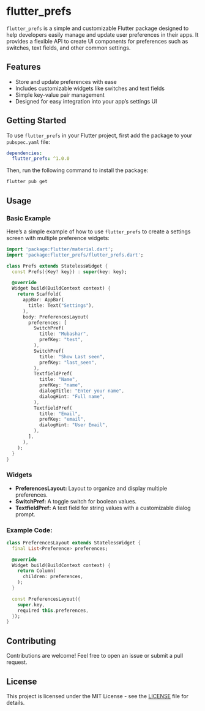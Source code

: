 # flutter_prefs

`flutter_prefs` is a simple and customizable Flutter package designed to help developers easily manage and update user preferences in their apps. It provides a flexible API to create UI components for preferences such as switches, text fields, and other common settings.

## Features

- Store and update preferences with ease
- Includes customizable widgets like switches and text fields
- Simple key-value pair management
- Designed for easy integration into your app’s settings UI

## Getting Started

To use `flutter_prefs` in your Flutter project, first add the package to your `pubspec.yaml` file:

```yaml
dependencies:
  flutter_prefs: ^1.0.0
```

Then, run the following command to install the package:

```bash
flutter pub get
```

## Usage

### Basic Example

Here’s a simple example of how to use `flutter_prefs` to create a settings screen with multiple preference widgets:

```dart
import 'package:flutter/material.dart';
import 'package:flutter_prefs/flutter_prefs.dart';

class Prefs extends StatelessWidget {
  const Prefs({Key? key}) : super(key: key);

  @override
  Widget build(BuildContext context) {
    return Scaffold(
      appBar: AppBar(
        title: Text("Settings"),
      ),
      body: PreferencesLayout(
        preferences: [
          SwitchPref(
            title: "Mubashar",
            prefKey: "test",
          ),
          SwitchPref(
            title: "Show Last seen",
            prefKey: "last_seen",
          ),
          TextfieldPref(
            title: "Name",
            prefKey: "name",
            dialogTitle: "Enter your name",
            dialogHint: "Full name",
          ),
          TextfieldPref(
            title: "Email",
            prefKey: "email",
            dialogHint: "User Email",
          ),
        ],
      ),
    );
  }
}
```

### Widgets

- **PreferencesLayout:** Layout to organize and display multiple preferences.
- **SwitchPref:** A toggle switch for boolean values.
- **TextfieldPref:** A text field for string values with a customizable dialog prompt.

### Example Code:

```dart
class PreferencesLayout extends StatelessWidget {
  final List<Preference> preferences;

  @override
  Widget build(BuildContext context) {
    return Column(
      children: preferences,
    );
  }

  const PreferencesLayout({
    super.key,
    required this.preferences,
  });
}
```

## Contributing

Contributions are welcome! Feel free to open an issue or submit a pull request.

## License

This project is licensed under the MIT License - see the [LICENSE](LICENSE) file for details.
